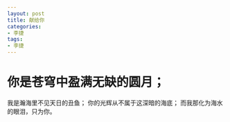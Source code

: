 ```yaml
---
layout: post
title: 献给你
categories:
- 李捷
tags:
- 李捷
---
```


# 你是苍穹中盈满无缺的圆月；
 我是瀚海里不见天日的丑鱼；
 你的光辉从不属于这深暗的海底；
 而我那化为海水的眼泪，只为你。